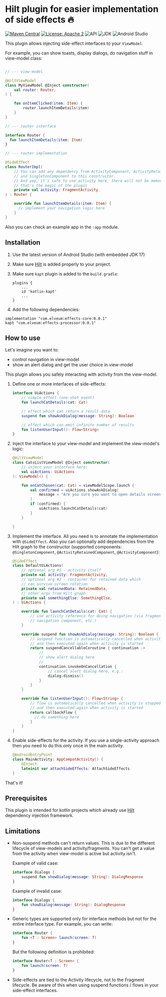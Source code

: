 # Hilt plugin for easier implementation of side effects :fire:

[![Maven Central](https://img.shields.io/maven-central/v/com.elveum/effects-core.svg?label=Maven%20Central)](https://elveum.com/sh/effects)
[![License: Apache 2](https://img.shields.io/github/license/romychab/effects-hilt-plugin)](LICENSE)
![API](https://img.shields.io/badge/API-23%2B-brightgreen.svg?style=flat)
![JDK](https://img.shields.io/badge/JDK-17-brightgreen.svg?style=flat)
![Android Studio](https://img.shields.io/badge/Android%20Studio-Giraffe-brightgreen.svg?style=flat)

This plugin allows injecting side-effect interfaces to your `ViewModel`.

For example, you can show toasts, display dialogs, do navigation stuff in view-model class:

```kotlin

// --- view-model

@HiltViewModel
class MyViewModel @Inject constructor(
    val router: Router,
) {

    fun onItemClicked(item: Item) {
        router.launchItemDetails(item)
    }
}

// --- router interface

interface Router {
  fun launchItemDetails(item: Item)
}

// --- router implementation

@SideEffect
class RouterImpl(
    // You can add any dependency from ActivityComponent, ActivityRetainedComponent
    // and SingletonComponent to this constructor.
    // And yep, it's safe to use activity here, there will not be memory leaks,
    // that's the magic of the plugin
    private val activity: FragmentActivity
) : Router {

    override fun launchItemDetails(item: Item) {
      // implement your navigation logic here
    }
}
```

Also you can check an example app in the `:app` module.

## Installation

1. Use the latest version of Android Studio (with embedded JDK 17)
2. Make sure [Hilt](https://developer.android.com/training/dependency-injection/hilt-android) is added properly to your project.
3. Make sure `kapt` plugin is added to the `build.gradle`:

   ```
   plugins {
       ...
       id 'kotlin-kapt'
       ...
   }
   ```

4. Add the following dependencies:

```
implementation "com.elveum:effects-core:0.0.1"
kapt "com.elveum:effects-processor:0.0.1"
```

## How to use

Let's imagine you want to:
- control navigation in view-model
- show an alert dialog and get the user choice in view-model

This plugin allows you safely interacting with activity from the view-model.

1. Define one or more interfaces of side-effects:

   ```kotlin
   interface UiActions {
       // simple effect (one-shot event)
       fun launchCatDetails(cat: Cat)

       // effect which can return a result data
       suspend fun showAskDialog(message: String): Boolean

       // effect which can emit infinite number of results
       fun listenUserInput(): Flow<String>
   }
   ```

2. Inject the interface to your view-model and implement the view-model's logic:

   ```kotlin
   @HiltViewModel
   class CatsListViewModel @Inject constructor(
       // inject your interface here:
       val uiActions: UiActions
   ): ViewModel() {

       fun onCatChosen(cat: Cat) = viewModelScope.launch {
           val confirmed = uiActions.showAskDialog(
               message = "Are you sure you want to open details screen?"
           )
           if (confirmed) {
               uiActions.launchCatDetails(cat)
           }
       }

   }
   ```

3. Implement the interface. All you need is to annotate the implementation with `@SideEffect`.
   Also you can optionally add dependencies from the Hilt graph to the
   constructor (supported components: `@SingletonComponent`, `@ActivityRetainedComponent`,
   `@ActivityComponent`):

   ```kotlin
   @SideEffect
   class DefaultUiActions(
       // optional arg #1 - activity itself
       private val activity: FragmentActivity,
       // optional arg #2 - container for retained data which
       // can survive screen rotation
       private val retainedData: RetainedData,
       // other args from Hilt graph
       private val somethingElse: SomethingElse,
   ) : UiActions {

       override fun launchCatDetails(cat: Cat) {
           // use activity reference for doing navigation (via fragment manager,
           // navigation component, etc.)
       }

       override suspend fun showAskDialog(message: String): Boolean {
           // suspend function is automatically cancelled when activity is stopped
           // and then executed again when activity is started
           return suspendCancellableCoroutine { continuation ->
               //
               // show alert dialog here
               //
               continuation.invokeOnCancellation {
                   // cancel alert dialog here, e.g.:
                   dialog.dismiss()
               }
           }
       }

       override fun listenUserInput(): Flow<String> {
           // flow is automatically cancelled when activity is stopped
           // and then executed again when activity is started
           return callbackFlow {
             // do something here
           }
       }
   }
   ```

4. Enable side-effects for the activity. If you use a single-activity
   approach then you need to do this only once in the main activity.

   ```kotlin
   @AndroidEntryPoint
   class MainActivity: AppCompatActivity() {
       @Inject
       lateinit var attachSideEffects: AttachSideEffects
   }
   ```

That's it!

## Prerequisites

This plugin is intended for kotlin projects which already use [Hilt](https://developer.android.com/training/dependency-injection/hilt-android) dependency injection framework.

## Limitations

- Non-suspend methods can't return values. This is due to the different lifecycle of view-models
  and activity/fragments. You can't get a value from the activity when view-model is active
  but activity isn't.

  Example of valid case:

  ```kotlin
  interface Dialogs {
      suspend fun showDialog(message: String): DialogResponse
  }
  ```

  Example of invalid case:

  ```kotlin
  interface Dialogs {
      fun showDialog(message: String): DialogResponse
  }
  ```

- Generic types are supported only for interface methods but not for the entire interface type.
  For example, you can write:

  ```kotlin
  interface Router {
      fun <T : Screen> launch(screen: T)
  }
  ```

  But the following definition is prohibited:

  ```kotlin
  interface Router<T : Screen> {
      fun launch(screen: T)
  }
  ```

- Side-effects are tied to the Activity lifecycle, not to the Fragment lifecycle. Be
  aware of this when using suspend functions / flows in your side-effect interfaces.
